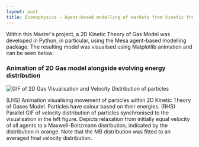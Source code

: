 ```yaml
---
layout: post
title: Econophysics - Agent-based modelling of markets from kinetic theory of gases and Brownian motion
---
```


Within this Master's project, a 2D Kinetic Theory of Gas Model was developed in Python, in particular, using the Mesa agent-based modelling package. The resulting model was visualised using Matplotlib animation and can be seen below:

### Animation of 2D Gas model alongside evolving energy distribution

<img src="/2D_Gas_Joint_Animation.gif" alt="GIF of 2D Gas Visualisation and Velocity Distribution of particles">

(LHS) Animation visualising movement of particles within 2D Kinetic Theory of Gases Model. Particles have colour based on their energies. (RHS) Parallel GIF of velocity distribution of particles synchronised to the visualisation in the left figure. Depicts relaxation from initially equal velocity of all agents to a Maxwell-Boltzmann distribution, indicated by the distribution in orange. Note that the MB distribution was fitted to an averaged final velocity distribution.